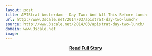 ```yaml
---
layout: post
title: APIStrat Amsterdam – Day Two: And All This Before Lunch
url: http://www.3scale.net/2014/03/apistrat-day-two-lunch/
source: http://www.3scale.net/2014/03/apistrat-day-two-lunch/
domain: www.3scale.net
image: 
---
```


<p></p>
<center><p><a href="http://www.3scale.net/2014/03/apistrat-day-two-lunch/" style='padding:25px; font-sze:18px; font-weight: bold;'>Read Full Story</a></p></center>
